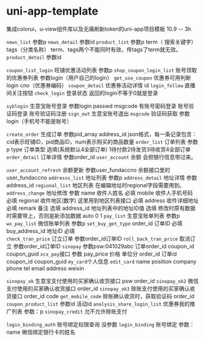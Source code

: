 # uni-app-template
集成colorui，u-view组件库以及无痛刷新token的uni-app项目模板
[](http://zc.toocle.com/User/index.html#/pages/sinopay_account/sinopay_account?type=1)
[](http://zc.toocle.com/Muser/sino_zh1.html)
10.9 -- 3h

`news_list` 参数p
`news_detail` 参数id
`product_list` 参数p term（ 搜索关键字） tags（分类名称）
term、tags两个不能同时有效，传tags了term就无效。
`product_detail` 参数id

`coupon_list_login` 旺铺优惠活动列表 参数p
`shop_coupon_login_list` 账号领取的优惠券列表 参数login（用户自己的login）
`get_use_coupon` 优惠券可用判断 login cno（优惠券编码）
`coupon_detail` 优惠券活动详情 id
`login_follow` 直播间关注按钮
`check_login` 登录状态 返回的login不等于0就是登录

`syblogin`  生意宝账号登录 参数login passwd msgcode
有账号密码登录  账号验证码登录  账号验证码注册
`sign_out` 生意宝账号退出
`msgcode` 验证码获取 参数login（手机号不能是账号）

`create_order` 生成订单 参数pid_array  address_id
json格式，每一条记录包含： cid表示旺铺ID，pid商品ID，num表示购买的商品数量
`order_list` 订单列表 参数p  type  订单类型 选填(系统默认4全部订单)  1待付款2待发货3待收货4全部订单
`order_detail` 订单详情 参数order_id
`user_account`  余额 会把银行信息带过来。

`user_account_refresh` 余额更新 参数user_fundaccno  余额接口里的user_fundaccno
`addresss_list` 地址列表 参数p
`address_detail` 地址详情 参数address_id
`regional_list` 地区列表  在编辑地址时regional字段需要用到。
`address_change` 地址修改 
		参数
		name      收件人姓名       必填
		mobile    收件人手机号码   必填
		regional  收件地区(数字) 这里用到地区列表接口   必填
		address   收件详细地址     必填
		remark    备注             选填
		address_id  地址列表中的地址ID值  选填  修改时原有数据时需要带上，否则是新添加数据
		auto  0 1
`pay_list` 生意宝账单列表 参数p
`wx_pay_list` 微信账单列表 参数p
`set_buy_get_type`
order_id   订单ID      必填
buy_address_id 地址ID  必填   
`check_tran_price`  订立订单 参数order_id订单ID
`roll_back_tran_price` 取消订立 参数order_id订单ID
`sinopay` 参数psw:041029abc 订单order_id coupon_id coupon_guid
`xcx_pay`接口 参数
pay_price 价格 单位分
order_id 订单id
coupon_id
coupon_guid
`my_card`个人信息
`edit_card`
name
position
company
phone
tel
email
address
weixin

`sinopay_ok` 生意宝支付使用的买家确认收货接口
psw
order_id
`sinopay_ok2` 微信支付使用的买家确认收货接口
order_id
`sinopay_ok3` 赊账支付使用的买家确认收货接口
order_id
code
`get_mobile_code` 赊账确认收货时，获取验证码
order_id
`coupon_product_list` 参数id  活动id
`analysis_share_login_list` 优惠券我的推广列表 参数：p
`sinopay_credit` 允不允许赊账支付

`login_binding_auth` 账号绑定权限查询 没参数
`login_binding` 账号绑定 参数：name 微信绑定银行卡的姓名